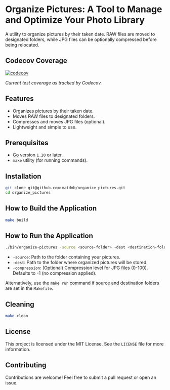 
# Organize Pictures: A Tool to Manage and Optimize Your Photo Library

A utility to organize pictures by their taken date. RAW files are moved to designated folders, while JPG files can be optionally compressed before being relocated.

## Codecov Coverage
[![codecov](https://codecov.io/gh/matdmb/organize_pictures/branch/main/graph/badge.svg?token=4UZGB2L9LB)](https://codecov.io/gh/matdmb/organize_pictures)

_Current test coverage as tracked by Codecov._

## Features
- Organizes pictures by their taken date.
- Moves RAW files to designated folders.
- Compresses and moves JPG files (optional).
- Lightweight and simple to use.

## Prerequisites
- [Go](https://go.dev/) version `1.20` or later.
- `make` utility (for running commands).

## Installation

```bash
git clone git@github.com:matdmb/organize_pictures.git
cd organize_pictures
```

## How to Build the Application

```bash
make build
```

## How to Run the Application

```bash
./bin/organize-pictures -source <source-folder> -dest <destination-folder> [-compression <compression_level>]
```

- `-source`: Path to the folder containing your pictures.
- `-dest`: Path to the folder where organized pictures will be stored.
- `-compression`: (Optional) Compression level for JPG files (0-100). Defaults to -1 (no compression applied).

Alternatively, use the `make run` command if source and destination folders are set in the `Makefile`.

## Cleaning

```bash
make clean
```

## License
This project is licensed under the MIT License. See the `LICENSE` file for more information.

## Contributing
Contributions are welcome! Feel free to submit a pull request or open an issue.
